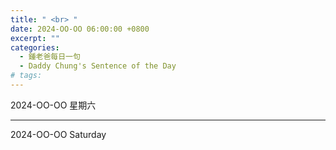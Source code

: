 ```yaml
---
title: " <br> "
date: 2024-OO-OO 06:00:00 +0800
excerpt: ""
categories:
  - 鍾老爸每日一句
  - Daddy Chung's Sentence of the Day
# tags:
---
```


2024-OO-OO 星期六

> 

---

2024-OO-OO Saturday

> 
